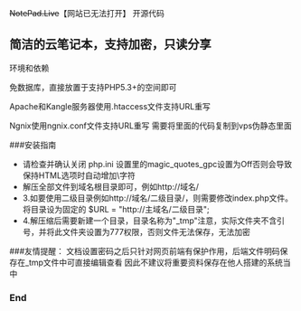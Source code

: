 ~~NotePad.Live~~【网站已无法打开】 开源代码

简洁的云笔记本，支持加密，只读分享
---------------------
环境和依赖

免数据库，直接放置于支持PHP5.3+的空间即可

Apache和Kangle服务器使用.htaccess文件支持URL重写

Ngnix使用ngnix.conf文件支持URL重写
需要将里面的代码复制到vps伪静态里面

###安装指南

- 请检查并确认关闭 php.ini 设置里的magic_quotes_gpc设置为Off否则会导致保持HTML选项时自动增加\字符
- 解压全部文件到域名根目录即可，例如http://域名/
- 3.如要使用二级目录例如http://域名/二级目录/，则需要修改index.php文件。将目录设为固定的 $URL = "http://主域名/二级目录";
- 4.解压缩后需要新建一个目录，目录名称为"_tmp"注意，实际文件夹不含引号，并将此文件夹设置为777权限，否则文件无法保存，无法加密



###友情提醒：
文档设置密码之后只针对网页前端有保护作用，后端文件明码保存在_tmp文件中可直接编辑查看
因此不建议将重要资料保存在他人搭建的系统当中

### End
